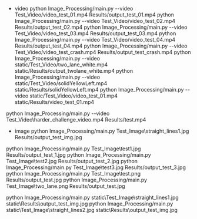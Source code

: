 * video 
python Image_Processing/main.py --video Test_Video/video_test_01.mp4 Results/output_test_01.mp4
python Image_Processing/main.py --video Test_Video/video_test_02.mp4 Results/output_test_02.mp4
python Image_Processing/main.py --video Test_Video/video_test_03.mp4 Results/output_test_03.mp4
python Image_Processing/main.py --video Test_Video/video_test_04.mp4 Results/output_test_04.mp4
python Image_Processing/main.py --video Test_Video/video_test_crash.mp4 Results/output_test_crash.mp4
python Image_Processing/main.py --video static/Test_Video/two_lane_white.mp4 static/Results/output_twolane_white.mp4
python Image_Processing/main.py --video static/Test_Video/solidYellowLeft.mp4 static/Results/solidYellowLeft.mp4
python Image_Processing/main.py --video static/Test_Video/video_test_01.mp4 static/Results/video_test_01.mp4

python Image_Processing/main.py --video Test_Video\harder_challenge_video.mp4 Results/test.mp4

* image
python Image_Processing/main.py Test_Image\straight_lines1.jpg Results/output_test_img.jpg

python Image_Processing/main.py Test_Image\test1.jpg Results/output_test_1.jpg
python Image_Processing/main.py Test_Image\test2.jpg Results/output_test_2.jpg
python Image_Processing/main.py Test_Image\test3.jpg Results/output_test_3.jpg
python Image_Processing/main.py Test_Image\test.png Results/output_test.jpg
python Image_Processing/main.py Test_Image\two_lane.png Results/output_test.jpg

python Image_Processing/main.py static\Test_Image\straight_lines1.jpg static\Results\output_test_img.jpg
python Image_Processing/main.py static\Test_Image\straight_lines2.jpg static\Results\output_test_img.jpg